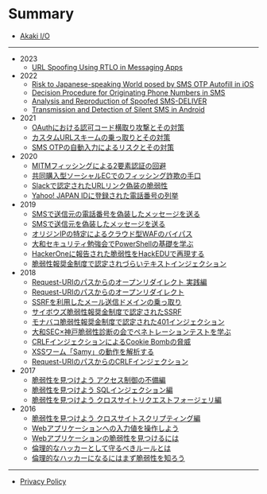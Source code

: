 # Summary

* [Akaki I/O](README.md)

---

* 2023
  * [URL Spoofing Using RTLO in Messaging Apps](2023/url_spoofing_using_rtlo_in_messaging_apps.md)
* 2022
  * [Risk to Japanese-speaking World posed by SMS OTP Autofill in iOS](2022/risk_to_japanese-speaking_world_posed_by_sms_otp_autofill_in_ios.md)
  * [Decision Procedure for Originating Phone Numbers in SMS](2022/decision_procedure_for_originating_phone_numbers_in_sms.md)
  * [Analysis and Reproduction of Spoofed SMS-DELIVER](2022/analysis_and_reproduction_of_spoofed_sms-deliver.md)
  * [Transmission and Detection of Silent SMS in Android](2022/transmission_and_detection_of_silent_sms_in_android.md)
* 2021
  * [OAuthにおける認可コード横取り攻撃とその対策](2021/authz_code_interception.md)
  * [カスタムURLスキームの乗っ取りとその対策](2021/url_scheme_hijack.md)
  * [SMS OTPの自動入力によるリスクとその対策](2021/sms_otp_autofill.md)
* 2020
  * [MITMフィッシングによる2要素認証の回避](2020/bypass_2fa_with_evilginx2.md)
  * [共同購入型ソーシャルECでのフィッシング詐欺の手口](2020/pinduoduo_phishing.md)
  * [Slackで認定されたURLリンク偽装の脆弱性](2020/url_link_spoofing.md)
  * [Yahoo! JAPAN IDに登録された電話番号の列挙](2020/phone_number_enumeration.md)
* 2019
  * [SMSで送信元の電話番号を偽装したメッセージを送る](2019/sms_spoofing_2.md)
  * [SMSで送信元を偽装したメッセージを送る](2019/sms_spoofing.md)
  * [オリジンIPの特定によるクラウド型WAFのバイパス](2019/cloud-waf_bypass.md)
  * [大和セキュリティ勉強会でPowerShellの基礎を学ぶ](2019/learning_powershell.md)
  * [HackerOneに報告された脆弱性をHackEDUで再現する](2019/hackedu.md)
  * [脆弱性報奨金制度で認定されづらいテキストインジェクション](2019/text_injection.md)
* 2018
  * [Request-URIのパスからのオープンリダイレクト 実践編](2018/practical_open_redirect_via_path.md)
  * [Request-URIのパスからのオープンリダイレクト](2018/open_redirect_via_path.md)
  * [SSRFを利用したメール送信ドメインの乗っ取り](2018/smtp_domain_takeover.md)
  * [サイボウズ脆弱性報奨金制度で認定されたSSRF](2018/ssrf_in_cybozu.md)
  * [モナバコ脆弱性報奨金制度で認定された401インジェクション](2018/401i_in_monabako.md)
  * [大和SEC×神戸脆弱性診断の会でペネトレーションテストを学ぶ](2018/learning_pentest_in_kobe.md)
  * [CRLFインジェクションによるCookie Bombの脅威](2018/impact_of_cookie_bomb.md)
  * [XSSワーム「Samy」の動作を解析する](2018/analyzing_samy_xss_worm.md)
  * [Request-URIのパスからのCRLFインジェクション](2018/crlfi_via_path_of_request-uri.md)
* 2017
  * [脆弱性を見つけよう アクセス制御の不備編](2017/intro_to_ethical_hacker_8.md)
  * [脆弱性を見つけよう SQLインジェクション編](2017/intro_to_ethical_hacker_7.md)
  * [脆弱性を見つけよう クロスサイトリクエストフォージェリ編](2017/intro_to_ethical_hacker_6.md)
* 2016
  * [脆弱性を見つけよう クロスサイトスクリプティング編](2016/intro_to_ethical_hacker_5.md)
  * [Webアプリケーションへの入力値を操作しよう](2016/intro_to_ethical_hacker_4.md)
  * [Webアプリケーションの脆弱性を見つけるには](2016/intro_to_ethical_hacker_3.md)
  * [倫理的なハッカーとして守るべきルールとは](2016/intro_to_ethical_hacker_2.md)
  * [倫理的なハッカーになるにはまず脆弱性を知ろう](2016/intro_to_ethical_hacker_1.md)

---

* [Privacy Policy](README.md#privacy-policy)

